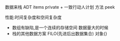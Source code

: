 数据来栈 ADT  items private + 一致行动人计划  方法
peek 

性能:时间复杂度和空间复杂度 
- 数组有缺陷,是一个连续的存储空间
    数据量大的时候
- 栈的其他数据方案
    FILO(先进后出数据集合) 对象{}
    